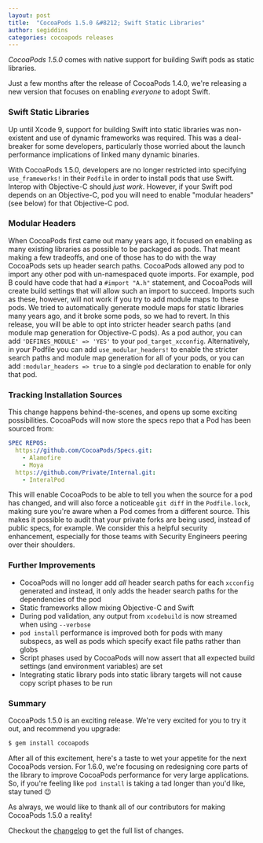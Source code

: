 ```yaml
---
layout: post
title:  "CocoaPods 1.5.0 &#8212; Swift Static Libraries"
author: segiddins
categories: cocoapods releases
---
```


_CocoaPods 1.5.0_ comes with native support for building Swift pods as static libraries.

<!-- more -->

Just a few months after the release of CocoaPods 1.4.0, we're releasing a new version that focuses on enabling _everyone_ to adopt Swift.

### Swift Static Libraries

Up until Xcode 9, support for building Swift into static libraries was non-existent and use of dynamic frameworks was required. This was a deal-breaker for some developers, particularly those worried about the launch performance implications of linked many dynamic binaries.

With CocoaPods 1.5.0, developers are no longer restricted into specifying `use_frameworks!` in their `Podfile` in order to install pods that use Swift. 
Interop with Objective-C should _just work_. 
However, if your Swift pod depends on an Objective-C, pod you will need to enable "modular headers" (see below) for that Objective-C pod.

### Modular Headers

When CocoaPods first came out many years ago, it focused on enabling as many existing libraries as possible to be packaged as pods.
That meant making a few tradeoffs, and one of those has to do with the way CocoaPods sets up header search paths. CocoaPods allowed any pod to import any other pod with un-namespaced quote imports. 
For example, pod B could have code that had a `#import "A.h"` statement, and CocoaPods will create build settings that will allow such an import to succeed. Imports such as these, however, will not work if you try to add module maps to these pods. We tried to automatically generate module maps for static libraries many years ago, and it broke some pods, so we had to revert.
In this release, you will be able to opt into stricter header search paths (and module map generation for Objective-C pods). As a pod author, you can add `'DEFINES_MODULE' => 'YES'` to your `pod_target_xcconfig`. Alternatively, in your Podfile you can add `use_modular_headers!` to enable the stricter search paths and module map generation for all of your pods, or you can add `:modular_headers => true` to a single `pod` declaration to enable for only that pod.

### Tracking Installation Sources

This change happens behind-the-scenes, and opens up some exciting possibilities. 
CocoaPods will now store the specs repo that a Pod has been sourced from:

```yaml
SPEC REPOS:
  https://github.com/CocoaPods/Specs.git:
    - Alamofire
    - Moya
  https://github.com/Private/Internal.git:
    - InteralPod
```

This will enable CocoaPods to be able to tell you when the source for a pod has changed, and will also force a noticeable `git diff` in the `Podfile.lock`, making sure you're aware when a Pod comes from a different source. This makes it possible to audit that your private forks are being used, instead of public specs, for example. We consider this a helpful security enhancement, especially for those teams with Security Engineers peering over their shoulders.

### Further Improvements

- CocoaPods will no longer add _all_ header search paths for each `xcconfig` generated and instead, it only adds the header search paths for the dependencies of the pod
- Static frameworks allow mixing Objective-C and Swift
- During pod validation, any output from `xcodebuild` is now streamed when using `--verbose`
- `pod install` performance is improved both for pods with many subspecs, as well as pods which specify exact file paths rather than globs
- Script phases used by CocoaPods will now assert that all expected build settings (and environment variables) are set
- Integrating static library pods into static library targets will not cause copy script phases to be run

### Summary

CocoaPods 1.5.0 is an exciting release. We're very excited for you to try it out, and recommend you upgrade:

```sh
$ gem install cocoapods
```

After all of this excitement, here's a taste to wet your appetite for the next CocoaPods version. For 1.6.0, we're focusing on redesigning core parts of the library to improve CocoaPods performance for very large applications.
So, if you're feeling like `pod install` is taking a tad longer than you'd like, stay tuned 😉 

As always, we would like to thank all of our contributors for making CocoaPods 1.5.0 a reality!

Checkout the [changelog](https://github.com/CocoaPods/CocoaPods/releases/tag/1.5.0) to get the full list of changes.
